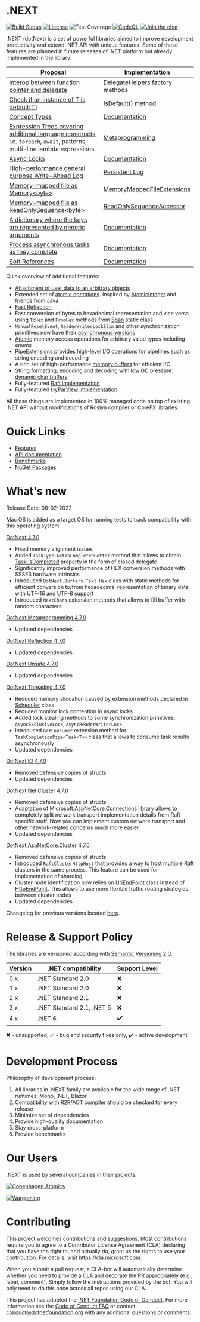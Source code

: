 .NEXT
====
[![Build Status](https://dev.azure.com/dotnet/dotNext/_apis/build/status/dotnet.dotNext?branchName=master)](https://dev.azure.com/dotnet/dotNext/_build/latest?definitionId=1&branchName=master)
[![License](https://img.shields.io/badge/license-MIT-blue.svg)](https://github.com/dotnet/dotNext/blob/master/LICENSE)
![Test Coverage](https://img.shields.io/azure-devops/coverage/dotnet/dotnext/160/master)
[![CodeQL](https://github.com/dotnet/dotNext/workflows/CodeQL/badge.svg)](https://github.com/dotnet/dotNext/actions?query=workflow%3ACodeQL)
[![Join the chat](https://badges.gitter.im/dot_next/community.svg)](https://gitter.im/dot_next/community)

.NEXT (dotNext) is a set of powerful libraries aimed to improve development productivity and extend .NET API with unique features. Some of these features are planned in future releases of .NET platform but already implemented in the library:

| Proposal | Implementation |
| ---- | ---- |
| [Interop between function pointer and delegate](https://github.com/dotnet/csharplang/discussions/3680) | [DelegateHelpers](https://dotnet.github.io/dotNext/api/DotNext.DelegateHelpers.html) factory methods |
| [Check if an instance of T is default(T)](https://github.com/dotnet/corefx/issues/16209) | [IsDefault() method](https://dotnet.github.io/dotNext/api/DotNext.Runtime.Intrinsics.html) |
| [Concept Types](https://github.com/dotnet/csharplang/issues/110) | [Documentation](https://dotnet.github.io/dotNext/features/concept.html) |
| [Expression Trees covering additional language constructs](https://github.com/dotnet/csharplang/issues/158), i.e. `foreach`, `await`, patterns, multi-line lambda expressions | [Metaprogramming](https://dotnet.github.io/dotNext/features/metaprogramming/index.html) |
| [Async Locks](https://github.com/dotnet/corefx/issues/34073) | [Documentation](https://dotnet.github.io/dotNext/features/threading/index.html) |
| [High-performance general purpose Write-Ahead Log](https://github.com/dotnet/corefx/issues/25034) | [Persistent Log](https://dotnet.github.io/dotNext/features/cluster/wal.html)  |
| [Memory-mapped file as Memory&lt;byte&gt;](https://github.com/dotnet/runtime/issues/37227) | [MemoryMappedFileExtensions](https://dotnet.github.io/dotNext/features/io/mmfile.html) |
| [Memory-mapped file as ReadOnlySequence&lt;byte&gt;](https://github.com/dotnet/runtime/issues/24805) | [ReadOnlySequenceAccessor](https://dotnet.github.io/dotNext/api/DotNext.IO.MemoryMappedFiles.ReadOnlySequenceAccessor.html) |
| [A dictionary where the keys are represented by generic arguments](https://github.com/dotnet/runtime/issues/59718) | [Documentation](https://dotnet.github.io/dotNext/features/core/typem.html) |
| [Process asynchronous tasks as they complete](https://github.com/dotnet/runtime/issues/61959) | [Documentation](https://dotnet.github.io/dotNext/features/threading/taskpipe.html) |
| [Soft References](https://github.com/dotnet/runtime/issues/63113) | [Documentation](https://dotnet.github.io/dotNext/features/core/softref.html) |

Quick overview of additional features:

* [Attachment of user data to an arbitrary objects](https://dotnet.github.io/dotNext/features/core/userdata.html)
* Extended set of [atomic operations](https://dotnet.github.io/dotNext/features/core/atomic.html). Inspired by [AtomicInteger](https://docs.oracle.com/javase/10/docs/api/java/util/concurrent/atomic/AtomicInteger.html) and friends from Java
* [Fast Reflection](https://dotnet.github.io/dotNext/features/reflection/fast.html)
* Fast conversion of bytes to hexadecimal representation and vice versa using `ToHex` and `FromHex` methods from [Span](https://dotnet.github.io/dotNext/api/DotNext.Span.html) static class
* `ManualResetEvent`, `ReaderWriterLockSlim` and other synchronization primitives now have their [asynchronous versions](https://dotnet.github.io/dotNext/features/threading/rwlock.html)
* [Atomic](https://dotnet.github.io/dotNext/features/core/atomic.html) memory access operations for arbitrary value types including enums
* [PipeExtensions](https://dotnet.github.io/dotNext/api/DotNext.IO.Pipelines.PipeExtensions.html) provides high-level I/O operations for pipelines such as string encoding and decoding
* A rich set of high-performance [memory buffers](https://dotnet.github.io/dotNext/features/io/buffers.html) for efficient I/O
* String formatting, encoding and decoding with low GC pressure: [dynamic char buffers](https://dotnet.github.io/dotNext/features/io/buffers.html#char-buffer)
* Fully-featured [Raft implementation](https://github.com/dotnet/dotNext/tree/master/src/cluster)
* Fully-featured [HyParView implementation](https://github.com/dotnet/dotNext/tree/master/src/cluster)

All these things are implemented in 100% managed code on top of existing .NET API without modifications of Roslyn compiler or CoreFX libraries.

# Quick Links

* [Features](https://dotnet.github.io/dotNext/features/core/index.html)
* [API documentation](https://dotnet.github.io/dotNext/api/DotNext.html)
* [Benchmarks](https://dotnet.github.io/dotNext/benchmarks.html)
* [NuGet Packages](https://www.nuget.org/profiles/rvsakno)

# What's new
Release Date: 08-02-2022

Mac OS is added as a target OS for running tests to track compatibility with this operating system.

<a href="https://www.nuget.org/packages/dotnext/4.7.0">DotNext 4.7.0</a>
* Fixed memory alignment issues
* Added `TaskType.GetIsCompletedGetter` method that allows to obtain [Task.IsCompleted](https://docs.microsoft.com/en-us/dotnet/api/system.threading.tasks.task.iscompleted) property in the form of closed delegate
* Significantly improved performance of HEX conversion methods with SSSE3 hardware intrinsics
* Introduced `DotNext.Buffers.Text.Hex` class with static methods for efficient conversion to/from hexadecimal representation of binary data with UTF-16 and UTF-8 support
* Introduced `NextChars` extension methods that allows to fill buffer with random characters

<a href="https://www.nuget.org/packages/dotnext.metaprogramming/4.7.0">DotNext.Metaprogramming 4.7.0</a>
* Updated dependencies

<a href="https://www.nuget.org/packages/dotnext.reflection/4.7.0">DotNext.Reflection 4.7.0</a>
* Updated dependencies

<a href="https://www.nuget.org/packages/dotnext.unsafe/4.7.0">DotNext.Unsafe 4.7.0</a>
* Updated dependencies

<a href="https://www.nuget.org/packages/dotnext.threading/4.7.0">DotNext.Threading 4.7.0</a>
* Reduced memory allocation caused by extension methods declared in [Scheduler](https://dotnet.github.io/dotNext/api/DotNext.Threading.Scheduler.html) class
* Reduced monitor lock contention in async locks
* Added lock stealing methods to some synchronization primitives: `AsyncExclusiveLock`, `AsyncReaderWriterLock`
* Introduced `GetConsumer` extension method for `TaskCompletionPipe<Task<T>>` class that allows to consume task results asynchronously
* Updated dependencies

<a href="https://www.nuget.org/packages/dotnext.io/4.7.0">DotNext.IO 4.7.0</a>
* Removed defensive copies of structs
* Updated dependencies

<a href="https://www.nuget.org/packages/dotnext.net.cluster/4.7.0">DotNext.Net.Cluster 4.7.0</a>
* Removed defensive copies of structs
* Adaptation of [Microsoft.AspNetCore.Connections](https://docs.microsoft.com/en-us/dotnet/api/microsoft.aspnetcore.connections) library allows to completely split network transport implementation details from Raft-specific stuff. Now you can implement custom network transport and other network-related concerns much more easier
* Updated dependencies

<a href="https://www.nuget.org/packages/dotnext.aspnetcore.cluster/4.7.0">DotNext.AspNetCore.Cluster 4.7.0</a>
* Removed defensive copies of structs
* Introduced `RaftClusterHttpHost` that provides a way to host multiple Raft clusters in the same process. This feature can be used for implementation of sharding
* Cluster node identification now relies on [UriEndPoint](https://docs.microsoft.com/en-us/dotnet/api/microsoft.aspnetcore.connections.uriendpoint) class instead of [HttpEndPoint](https://dotnet.github.io/dotNext/api/DotNext.Net.Http.HttpEndPoint.html). This allows to use more flexible traffic routing strategies between cluster nodes
* Updated dependencies

Changelog for previous versions located [here](./CHANGELOG.md).

# Release & Support Policy
The libraries are versioned according with [Semantic Versioning 2.0](https://semver.org/).

| Version | .NET compatibility | Support Level |
| ---- | ---- | ---- |
| 0.x | .NET Standard 2.0 | :x: |
| 1.x | .NET Standard 2.0 | :x: |
| 2.x | .NET Standard 2.1 | :x: |
| 3.x | .NET Standard 2.1, .NET 5 | :x: |
| 4.x | .NET 6 | :heavy_check_mark: |

:x: - unsupported, :white_check_mark: - bug and security fixes only, :heavy_check_mark: - active development

# Development Process
Philosophy of development process:
1. All libraries in .NEXT family are available for the wide range of .NET runtimes: Mono, .NET, Blazor
1. Compatibility with R2R/AOT compiler should be checked for every release
1. Minimize set of dependencies
1. Provide high-quality documentation
1. Stay cross-platform
1. Provide benchmarks

# Our Users
.NEXT is used by several companies in their projects:

[![Copenhagen Atomics](https://upload.wikimedia.org/wikipedia/commons/thumb/6/66/Copenhagenatomics_logo_gray.png/320px-Copenhagenatomics_logo_gray.png)](https://www.copenhagenatomics.com)

[![Wargaming](https://upload.wikimedia.org/wikipedia/en/f/fa/Wargaming_logo.svg)](https://wargaming.com)

# Contributing
This project welcomes contributions and suggestions.  Most contributions require you to agree to a
Contributor License Agreement (CLA) declaring that you have the right to, and actually do, grant us
the rights to use your contribution. For details, visit https://cla.microsoft.com.

When you submit a pull request, a CLA-bot will automatically determine whether you need to provide
a CLA and decorate the PR appropriately (e.g., label, comment). Simply follow the instructions
provided by the bot. You will only need to do this once across all repos using our CLA.

This project has adopted the [.NET Foundation Code of Conduct](https://dotnetfoundation.org/code-of-conduct).
For more information see the [Code of Conduct FAQ](https://www.contributor-covenant.org/faq/) or
contact [conduct@dotnetfoundation.org](mailto:conduct@dotnetfoundation.org) with any additional questions or comments.